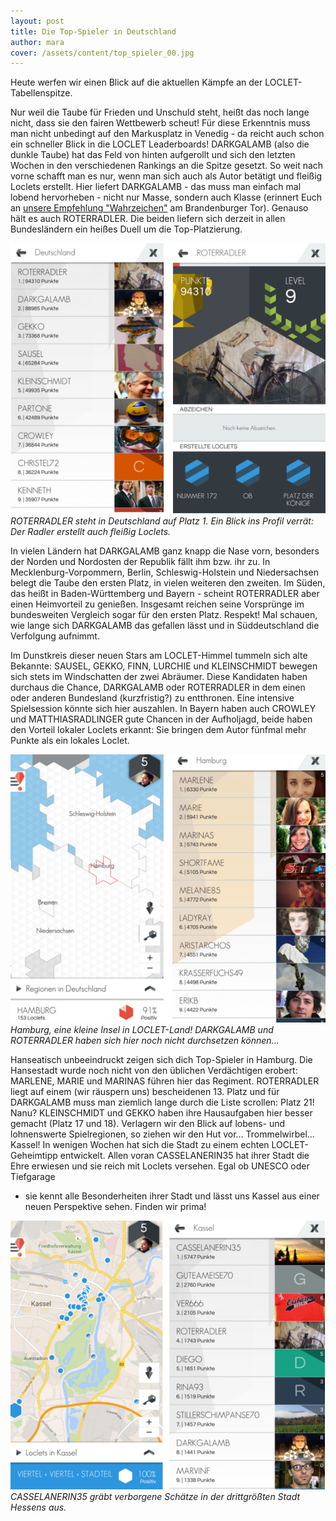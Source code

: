 ```yaml
---
layout: post
title: Die Top-Spieler in Deutschland
author: mara
cover: /assets/content/top_spieler_00.jpg
---
```


Heute werfen wir einen Blick auf die aktuellen Kämpfe an der LOCLET-Tabellenspitze.


Nur weil die Taube für Frieden und Unschuld steht, heißt das noch lange nicht, dass sie den fairen Wettbewerb scheut!
Für diese Erkenntnis muss man nicht unbedingt auf den Markusplatz in Venedig  - da reicht auch schon ein schneller
Blick in die LOCLET Leaderboards! DARKGALAMB (also die dunkle Taube) hat das Feld von hinten aufgerollt und sich den
letzten Wochen in den verschiedenen Rankings an die Spitze gesetzt. So weit  nach vorne schafft man es nur, wenn man
sich auch als Autor betätigt und fleißig Loclets erstellt. Hier liefert DARKGALAMB - das muss man einfach mal lobend
hervorheben - nicht nur Masse, sondern auch Klasse (erinnert Euch an
[unsere Empfehlung "Wahrzeichen"](https://www.facebook.com/LOCLET/photos/a.610026932395503.1073741828.495182980546566/1000222583375934/?type=3) 
am Brandenburger Tor). Genauso hält es auch ROTERRADLER. Die beiden liefern sich derzeit in allen Bundesländern ein
heißes Duell um die Top-Platzierung.

![](/assets/content/top_spieler_01.png)
*ROTERRADLER steht in Deutschland auf Platz 1. Ein Blick ins Profil verrät: Der Radler erstellt auch fleißig Loclets.*


In vielen Ländern hat DARKGALAMB ganz knapp die Nase vorn, besonders der Norden und Nordosten der Republik fällt ihm
bzw. ihr zu. In Mecklenburg-Vorpommern, Berlin, Schleswig-Holstein und Niedersachsen belegt die Taube den ersten
Platz, in vielen weiteren den zweiten.  Im Süden, das heißt in Baden-Württemberg und Bayern - scheint ROTERRADLER
aber einen Heimvorteil zu genießen. Insgesamt reichen seine Vorsprünge im bundesweiten Vergleich sogar für den
ersten Platz. Respekt! Mal schauen, wie lange sich DARKGALAMB das gefallen lässt und in Süddeutschland die
Verfolgung aufnimmt.

Im Dunstkreis dieser neuen Stars am LOCLET-Himmel tummeln sich alte Bekannte: SAUSEL, GEKKO, FINN, LURCHIE und
KLEINSCHMIDT bewegen sich stets im Windschatten der zwei Abräumer. Diese Kandidaten haben durchaus die Chance,
DARKGALAMB oder ROTERRADLER in dem einen oder anderen Bundesland (kurzfristig?) zu entthronen.  Eine intensive
Spielsession könnte sich hier auszahlen.  In Bayern haben auch CROWLEY und MATTHIASRADLINGER gute Chancen in der
Aufholjagd, beide haben den Vorteil lokaler Loclets erkannt: Sie bringen dem Autor fünfmal mehr Punkte als ein
lokales Loclet.

![](/assets/content/top_spieler_02.png)
*Hamburg, eine kleine Insel in LOCLET-Land! DARKGALAMB und ROTERRADLER haben sich hier noch nicht durchsetzen können...*

Hanseatisch unbeeindruckt zeigen sich dich Top-Spieler in Hamburg. Die Hansestadt wurde noch nicht von den üblichen
Verdächtigen erobert: MARLENE, MARIE und MARINAS führen hier das Regiment. ROTERRADLER liegt auf einem (wir räuspern
uns) bescheidenen 13. Platz und für DARKGALAMB muss man ziemlich lange durch die Liste scrollen: Platz 21! Nanu?
KLEINSCHMIDT und GEKKO haben ihre Hausaufgaben hier besser gemacht (Platz 17 und 18).
Verlagern wir den Blick auf lobens- und lohnenswerte Spielregionen, so ziehen wir den Hut vor... Trommelwirbel...
Kassel! In wenigen Wochen hat sich die Stadt zu einem echten LOCLET-Geheimtipp entwickelt. Allen voran CASSELANERIN35
hat ihrer Stadt die Ehre erwiesen und sie reich mit Loclets versehen. Egal ob UNESCO oder Tiefgarage
- sie kennt alle Besonderheiten ihrer Stadt und lässt uns Kassel aus einer neuen Perspektive sehen. Finden wir prima!

![](/assets/content/top_spieler_03.png)
*CASSELANERIN35 gräbt verborgene Schätze in der drittgrößten Stadt Hessens aus.*

